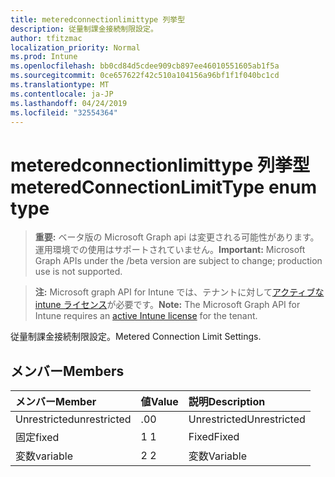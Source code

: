 ```yaml
---
title: meteredconnectionlimittype 列挙型
description: 従量制課金接続制限設定。
author: tfitzmac
localization_priority: Normal
ms.prod: Intune
ms.openlocfilehash: bb0cd84d5cdee909cb897ee46010551605ab1f5a
ms.sourcegitcommit: 0ce657622f42c510a104156a96bf1f1f040bc1cd
ms.translationtype: MT
ms.contentlocale: ja-JP
ms.lasthandoff: 04/24/2019
ms.locfileid: "32554364"
---
```

# <a name="meteredconnectionlimittype-enum-type"></a><span data-ttu-id="4d985-103">meteredconnectionlimittype 列挙型</span><span class="sxs-lookup"><span data-stu-id="4d985-103">meteredConnectionLimitType enum type</span></span>

> <span data-ttu-id="4d985-104">**重要:** ベータ版の Microsoft Graph api は変更される可能性があります。運用環境での使用はサポートされていません。</span><span class="sxs-lookup"><span data-stu-id="4d985-104">**Important:** Microsoft Graph APIs under the /beta version are subject to change; production use is not supported.</span></span>

> <span data-ttu-id="4d985-105">**注:** Microsoft graph API for Intune では、テナントに対して[アクティブな intune ライセンス](https://go.microsoft.com/fwlink/?linkid=839381)が必要です。</span><span class="sxs-lookup"><span data-stu-id="4d985-105">**Note:** The Microsoft Graph API for Intune requires an [active Intune license](https://go.microsoft.com/fwlink/?linkid=839381) for the tenant.</span></span>

<span data-ttu-id="4d985-106">従量制課金接続制限設定。</span><span class="sxs-lookup"><span data-stu-id="4d985-106">Metered Connection Limit Settings.</span></span>

## <a name="members"></a><span data-ttu-id="4d985-107">メンバー</span><span class="sxs-lookup"><span data-stu-id="4d985-107">Members</span></span>
|<span data-ttu-id="4d985-108">メンバー</span><span class="sxs-lookup"><span data-stu-id="4d985-108">Member</span></span>|<span data-ttu-id="4d985-109">値</span><span class="sxs-lookup"><span data-stu-id="4d985-109">Value</span></span>|<span data-ttu-id="4d985-110">説明</span><span class="sxs-lookup"><span data-stu-id="4d985-110">Description</span></span>|
|:---|:---|:---|
|<span data-ttu-id="4d985-111">Unrestricted</span><span class="sxs-lookup"><span data-stu-id="4d985-111">unrestricted</span></span>|<span data-ttu-id="4d985-112">.0</span><span class="sxs-lookup"><span data-stu-id="4d985-112">0</span></span>|<span data-ttu-id="4d985-113">Unrestricted</span><span class="sxs-lookup"><span data-stu-id="4d985-113">Unrestricted</span></span>|
|<span data-ttu-id="4d985-114">固定</span><span class="sxs-lookup"><span data-stu-id="4d985-114">fixed</span></span>|<span data-ttu-id="4d985-115">1 </span><span class="sxs-lookup"><span data-stu-id="4d985-115">1</span></span>|<span data-ttu-id="4d985-116">Fixed</span><span class="sxs-lookup"><span data-stu-id="4d985-116">Fixed</span></span>|
|<span data-ttu-id="4d985-117">変数</span><span class="sxs-lookup"><span data-stu-id="4d985-117">variable</span></span>|<span data-ttu-id="4d985-118">2 </span><span class="sxs-lookup"><span data-stu-id="4d985-118">2</span></span>|<span data-ttu-id="4d985-119">変数</span><span class="sxs-lookup"><span data-stu-id="4d985-119">Variable</span></span>|





